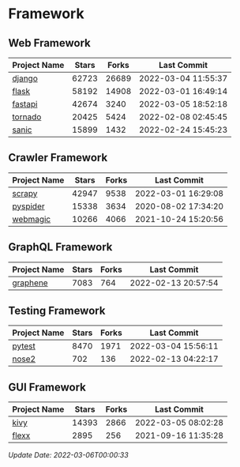 # Framework

## Web Framework
| Project Name | Stars | Forks | Last Commit |
| ------------ | ----- | ----- | ----------- |
| [django](https://github.com/django/django) | 62723 | 26689 | 2022-03-04 11:55:37 |
| [flask](https://github.com/pallets/flask) | 58192 | 14908 | 2022-03-01 16:49:14 |
| [fastapi](https://github.com/tiangolo/fastapi) | 42674 | 3240 | 2022-03-05 18:52:18 |
| [tornado](https://github.com/tornadoweb/tornado) | 20425 | 5424 | 2022-02-08 02:45:45 |
| [sanic](https://github.com/sanic-org/sanic) | 15899 | 1432 | 2022-02-24 15:45:23 |

## Crawler Framework
| Project Name | Stars | Forks | Last Commit |
| ------------ | ----- | ----- | ----------- |
| [scrapy](https://github.com/scrapy/scrapy) | 42947 | 9538 | 2022-03-01 16:29:08 |
| [pyspider](https://github.com/binux/pyspider) | 15338 | 3634 | 2020-08-02 17:34:20 |
| [webmagic](https://github.com/code4craft/webmagic) | 10266 | 4066 | 2021-10-24 15:20:56 |

## GraphQL Framework
| Project Name | Stars | Forks | Last Commit |
| ------------ | ----- | ----- | ----------- |
| [graphene](https://github.com/graphql-python/graphene) | 7083 | 764 | 2022-02-13 20:57:54 |

## Testing Framework
| Project Name | Stars | Forks | Last Commit |
| ------------ | ----- | ----- | ----------- |
| [pytest](https://github.com/pytest-dev/pytest) | 8470 | 1971 | 2022-03-04 15:56:11 |
| [nose2](https://github.com/nose-devs/nose2) | 702 | 136 | 2022-02-13 04:22:17 |

## GUI Framework
| Project Name | Stars | Forks | Last Commit |
| ------------ | ----- | ----- | ----------- |
| [kivy](https://github.com/kivy/kivy) | 14393 | 2866 | 2022-03-05 08:02:28 |
| [flexx](https://github.com/flexxui/flexx) | 2895 | 256 | 2021-09-16 11:35:28 |

*Update Date: 2022-03-06T00:00:33*